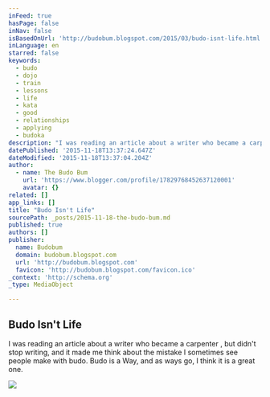 ```yaml
---
inFeed: true
hasPage: false
inNav: false
isBasedOnUrl: 'http://budobum.blogspot.com/2015/03/budo-isnt-life.html'
inLanguage: en
starred: false
keywords:
  - budo
  - dojo
  - train
  - lessons
  - life
  - kata
  - good
  - relationships
  - applying
  - budoka
description: "I was reading an article about a writer who became a carpenter , but didn't stop writing, and it made me think about the mistake I sometimes see people make with budo. Budo is a Way, and as ways go, I think it is a great one."
datePublished: '2015-11-18T13:37:24.647Z'
dateModified: '2015-11-18T13:37:04.204Z'
author:
  - name: The Budo Bum
    url: 'https://www.blogger.com/profile/17829768452637120001'
    avatar: {}
related: []
app_links: []
title: "Budo Isn't Life"
sourcePath: _posts/2015-11-18-the-budo-bum.md
published: true
authors: []
publisher:
  name: Budobum
  domain: budobum.blogspot.com
  url: 'http://budobum.blogspot.com'
  favicon: 'http://budobum.blogspot.com/favicon.ico'
_context: 'http://schema.org'
_type: MediaObject

---
```

<article style=""><h1>Budo Isn't Life</h1><p>I was reading an article about a writer who became a carpenter , but didn't stop writing, and it made me think about the mistake I sometimes see people make with budo. Budo is a Way, and as ways go, I think it is a great one.</p><img src="http://3.bp.blogspot.com/-QiowuZVTIK4/VRivOh0EkmI/AAAAAAAAAfc/hMGII1uAXVk/s1600/Gri%2Bphoto%2BGirl%2Bin%2Bstation%2Bwith%2Bsword%2Bbag.jpg" /></article>